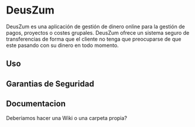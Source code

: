 # DeusZum

DeusZum es una aplicación de gestión de dinero online para la gestión de pagos, proyectos o costes grupales. DeusZum ofrece un sistema seguro de transferencias de forma que el cliente no tenga que preocuparse de que este pasando con su dinero en todo momento.

## Uso

## Garantias de Seguridad

## Documentacion


Deberiamos hacer una Wiki o una carpeta propia?